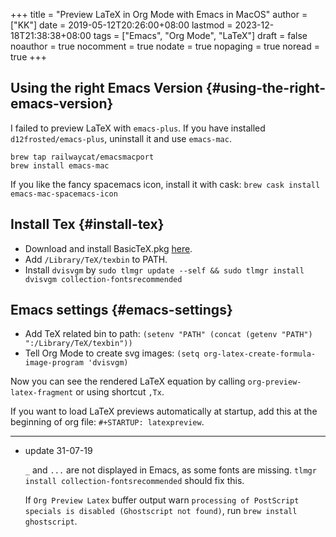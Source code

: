 +++
title = "Preview LaTeX in Org Mode with Emacs in MacOS"
author = ["KK"]
date = 2019-05-12T20:26:00+08:00
lastmod = 2023-12-18T21:38:38+08:00
tags = ["Emacs", "Org Mode", "LaTeX"]
draft = false
noauthor = true
nocomment = true
nodate = true
nopaging = true
noread = true
+++

## Using the right Emacs Version {#using-the-right-emacs-version}

I failed to preview LaTeX with `emacs-plus`. If you have installed `d12frosted/emacs-plus`, uninstall it and use `emacs-mac`.

```nil
brew tap railwaycat/emacsmacport
brew install emacs-mac
```

If you like the fancy spacemacs icon, install it with cask: `brew cask install emacs-mac-spacemacs-icon`


## Install Tex {#install-tex}

-   Download and install BasicTeX.pkg [here](http://www.tug.org/mactex/morepackages.html).
-   Add `/Library/TeX/texbin` to PATH.
-   Install `dvisvgm` by `sudo tlmgr update --self && sudo tlmgr install dvisvgm collection-fontsrecommended`


## Emacs settings {#emacs-settings}

-   Add TeX related bin to path: `(setenv "PATH" (concat (getenv "PATH") ":/Library/TeX/texbin"))`
-   Tell Org Mode to create svg images: `(setq org-latex-create-formula-image-program 'dvisvgm)`

Now you can see the rendered LaTeX equation by calling `org-preview-latex-fragment` or using shortcut `,Tx`.

If you want to load LaTeX previews automatically at startup, add this at the beginning of org file: `#+STARTUP: latexpreview`.

---

-   update 31-07-19

    `_` and `...` are not displayed in Emacs, as some fonts are missing. `tlmgr install collection-fontsrecommended` should fix this.

    If `Org Preview Latex` buffer output warn `processing of PostScript specials is disabled (Ghostscript not found)`, run `brew install ghostscript`.
